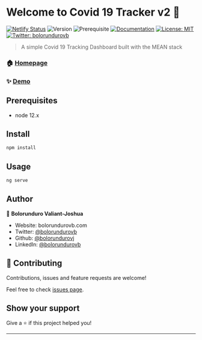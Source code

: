 # Welcome to Covid 19 Tracker v2 👋
[![Netlify Status](https://api.netlify.com/api/v1/badges/4dd690c0-0db1-4325-9b36-d690152a3c76/deploy-status)](https://app.netlify.com/sites/zealous-joliot-e691de/deploys)
![Version](https://img.shields.io/badge/version-2.0.0-blue.svg?cacheSeconds=2592000)
![Prerequisite](https://img.shields.io/badge/node-12.x-blue.svg)
[![Documentation](https://img.shields.io/badge/documentation-yes-brightgreen.svg)](https://github.com/bolorundurovj/Covid19-Tracker-v2)
[![License: MIT](https://img.shields.io/badge/License-MIT-yellow.svg)](#)
[![Twitter: bolorundurovb](https://img.shields.io/twitter/follow/bolorundurovb.svg?style=social)](https://twitter.com/bolorundurovb)

> A simple Covid 19 Tracking Dashboard built with the MEAN stack

### 🏠 [Homepage](https://covidreview.netlify.app/)

### ✨ [Demo](https://covidreview.netlify.app/)

## Prerequisites

- node 12.x

## Install

```sh
npm install
```

## Usage

```sh
ng serve
```

## Author

👤 **Bolorunduro Valiant-Joshua**

* Website: bolorundurovb.com
* Twitter: [@bolorundurovb](https://twitter.com/bolorundurovb)
* Github: [@bolorundurovj](https://github.com/bolorundurovj)
* LinkedIn: [@bolorundurovb](https://linkedin.com/in/bolorundurovb)

## 🤝 Contributing

Contributions, issues and feature requests are welcome!

Feel free to check [issues page](https://github.com/bolorundurovj/Covid19-Tracker-v2/issues). 

## Show your support

Give a ⭐️ if this project helped you!


***
